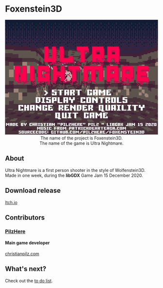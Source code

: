 # Foxenstein3D
<p align="center">
	<img src="readme/readme.png"><br />
The name of the project is Foxenstein3D.<br />
The name of the game is Ultra Nightmare.
</p>

## About
Ultra Nightmare is a first person shooter in the style of Wolfenstein3D.<br />
Made in one week, during the <b>libGDX</b> Game Jam 15 December 2020.

## Download release
[Itch.io](https://pilzhere.itch.io/ultra-nightmare)

## Contributors
### [PilzHere](https://github.com/PilzHere)
#### Main game developer
[christianpilz.com](https://www.christianpilz.com)

## What's next?
Check out the [to do list](todo/todo.md).

